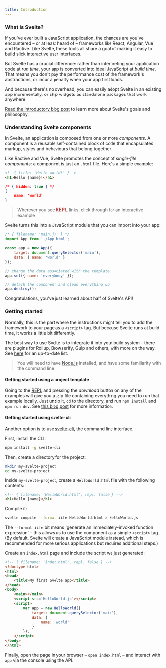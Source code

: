 ```yaml
---
title: Introduction
---
```


### What is Svelte?

If you've ever built a JavaScript application, the chances are you've encountered – or at least heard of – frameworks like React, Angular, Vue and Ractive. Like Svelte, these tools all share a goal of making it easy to build slick interactive user interfaces.

But Svelte has a crucial difference: rather than interpreting your application code at *run time*, your app is converted into ideal JavaScript at *build time*. That means you don't pay the performance cost of the framework's abstractions, or incur a penalty when your app first loads.

And because there's no overhead, you can easily adopt Svelte in an existing app incrementally, or ship widgets as standalone packages that work anywhere.

[Read the introductory blog post](/blog/frameworks-without-the-framework) to learn more about Svelte's goals and philosophy.


### Understanding Svelte components

In Svelte, an application is composed from one or more *components*. A component is a reusable self-contained block of code that encapsulates markup, styles and behaviours that belong together.

Like Ractive and Vue, Svelte promotes the concept of *single-file components*: a component is just an `.html` file. Here's a simple example:

```html
<!--{ title: 'Hello world!' }-->
<h1>Hello {name}!</h1>
```

```json
/* { hidden: true } */
{
	name: 'world'
}
```

> Wherever you see <strong style="font-weight: 700; font-size: 16px; font-family: Inconsolata, monospace; color: rgba(170,30,30, 0.8)">REPL</strong> links, click through for an interactive example

Svelte turns this into a JavaScript module that you can import into your app:

```js
/* { filename: 'main.js' } */
import App from './App.html';

const app = new App({
	target: document.querySelector('main'),
	data: { name: 'world' }
});

// change the data associated with the template
app.set({ name: 'everybody' });

// detach the component and clean everything up
app.destroy();
```

Congratulations, you've just learned about half of Svelte's API!


### Getting started

Normally, this is the part where the instructions might tell you to add the framework to your page as a `<script>` tag. But because Svelte runs at build time, it works a little bit differently.

The best way to use Svelte is to integrate it into your build system – there are plugins for Rollup, Browserify, Gulp and others, with more on the way. See [here](https://github.com/sveltejs/svelte/#svelte) for an up-to-date list.

> You will need to have [Node.js](https://nodejs.org/en/) installed, and have some familiarity with the command line

#### Getting started using a project template

Going to the [REPL](/repl) and pressing the *download* button on any of the examples will give you a .zip file containing everything you need to run that example locally. Just unzip it, `cd` to the directory, and run `npm install` and `npm run dev`. See [this blog post](/blog/the-easiest-way-to-get-started) for more information.

#### Getting started using svelte-cli

Another option is to use [svelte-cli](https://github.com/sveltejs/svelte-cli), the command line interface.

First, install the CLI:

```bash
npm install -g svelte-cli
```

Then, create a directory for the project:

```bash
mkdir my-svelte-project
cd my-svelte-project
```

Inside `my-svelte-project`, create a `HelloWorld.html` file with the following contents:

```html
<!-- { filename: 'HelloWorld.html', repl: false } -->
<h1>Hello {name}</h1>
```

Compile it:

```bash
svelte compile --format iife HelloWorld.html > HelloWorld.js
```

The `--format iife` bit means 'generate an immediately-invoked function expression' – this allows us to use the component as a simple `<script>` tag. (By default, Svelte will create a JavaScript module instead, which is recommended for more serious applications but requires additional steps.)

Create an `index.html` page and include the script we just generated:

```html
<!-- { filename: 'index.html', repl: false } -->
<!doctype html>
<html>
<head>
	<title>My first Svelte app</title>
</head>
<body>
	<main></main>
	<script src='HelloWorld.js'></script>
	<script>
		var app = new HelloWorld({
			target: document.querySelector('main'),
			data: {
				name: 'world'
			}
		});
	</script>
</body>
</html>
```

Finally, open the page in your browser – `open index.html` – and interact with `app` via the console using the API.
